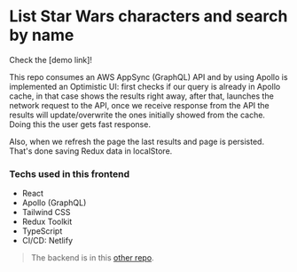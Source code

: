 # List Star Wars characters and search by name

Check the [demo link]!

This repo consumes an AWS AppSync (GraphQL) API and by using Apollo is implemented an Optimistic UI: first checks if our query is already in Apollo cache, in that case shows the results right away, after that, launches the network request to the API, once we receive response from the API the results will update/overwrite the ones initially showed from the cache. Doing this the user gets fast response.

Also, when we refresh the page the last results and page is persisted. That's done saving Redux data in localStore.

### Techs used in this frontend
* React
* Apollo (GraphQL)
* Tailwind CSS
* Redux Toolkit 
* TypeScript
* CI/CD: Netlify

> The backend is in this [other repo](https://github.com/s4nt14go/star-wars-backend).
